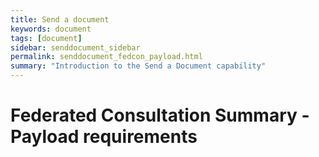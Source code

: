 ```yaml
---
title: Send a document
keywords: document
tags: [document]
sidebar: senddocument_sidebar
permalink: senddocument_fedcon_payload.html
summary: "Introduction to the Send a Document capability"
---
```


# Federated Consultation Summary - Payload requirements #


